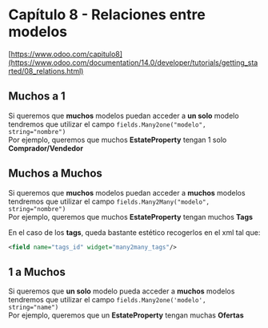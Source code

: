 # Capítulo 8 - Relaciones entre modelos

[https://www.odoo.com/capitulo8](https://www.odoo.com/documentation/14.0/developer/tutorials/getting_started/08_relations.html)

## Muchos a 1

Si queremos que **muchos** modelos puedan acceder a **un solo** modelo tendremos que utilizar el campo `fields.Many2one("modelo", string="nombre")`  
Por ejemplo, queremos que muchos **EstateProperty** tengan 1 solo **Comprador/Vendedor**

## Muchos a Muchos

Si queremos que **muchos** modelos puedan acceder a **muchos** modelos tendremos que utilizar el campo `fields.Many2Many("modelo", string="nombre")`  
Por ejemplo, queremos que muchos **EstateProperty** tengan muchos **Tags**

En el caso de los **tags**, queda bastante estético recogerlos en el xml tal que:

```xml
<field name="tags_id" widget="many2many_tags"/>
```

## 1 a Muchos

Si queremos que **un solo** modelo pueda acceder a **muchos** modelos tendremos que utilizar el campo `fields.Many2one('modelo',  string="name")`  
Por ejemplo, queremos que un **EstateProperty** tengan muchas **Ofertas**
